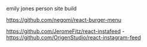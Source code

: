 emily jones person site build


https://github.com/negomi/react-burger-menu

https://github.com/JeromeFitz/react-instafeed - https://github.com/OrigenStudio/react-instagram-feed